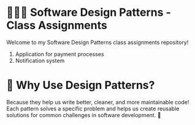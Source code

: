 # 🧑‍💻✨ Software Design Patterns - Class Assignments
Welcome to my Software Design Patterns class assignments repository!

1. Application for payment processes
2. Notification system

# 🧩 Why Use Design Patterns?
Because they help us write better, cleaner, and more maintainable code! Each pattern solves a specific problem and helps us create reusable solutions for common challenges in software development. 🌟

